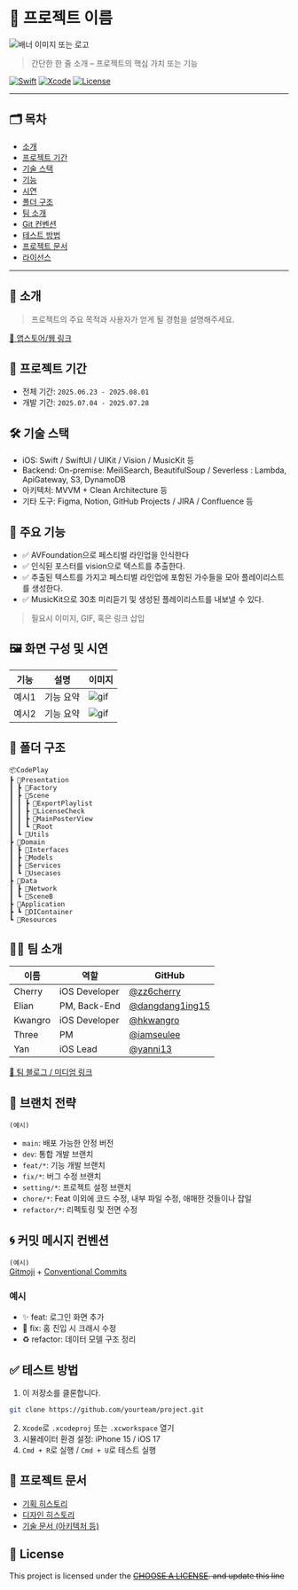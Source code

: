 # 🚀 프로젝트 이름

![배너 이미지 또는 로고](링크)

> 간단한 한 줄 소개 – 프로젝트의 핵심 가치 또는 기능

[![Swift](https://img.shields.io/badge/Swift-5.9-orange.svg)]()
[![Xcode](https://img.shields.io/badge/Xcode-15.0-blue.svg)]()
[![License](https://img.shields.io/badge/license-MIT-green.svg)]()

---

## 🗂 목차
- [소개](#소개)
- [프로젝트 기간](#프로젝트-기간)
- [기술 스택](#기술-스택)
- [기능](#기능)
- [시연](#시연)
- [폴더 구조](#폴더-구조)
- [팀 소개](#팀-소개)
- [Git 컨벤션](#git-컨벤션)
- [테스트 방법](#테스트-방법)
- [프로젝트 문서](#프로젝트-문서)
- [라이선스](#lock_with_ink_pen-license)

---

## 📱 소개

> 프로젝트의 주요 목적과 사용자가 얻게 될 경험을 설명해주세요.

[🔗 앱스토어/웹 링크](https://example.com)


## 📆 프로젝트 기간
- 전체 기간: `2025.06.23 - 2025.08.01`
- 개발 기간: `2025.07.04 - 2025.07.28`


## 🛠 기술 스택

- iOS: Swift / SwiftUI / UIKit / Vision / MusicKit 등
- Backend: On-premise: MeiliSearch, BeautifulSoup / Severless : Lambda, ApiGateway, S3, DynamoDB
- 아키텍처: MVVM + Clean Architecture 등
- 기타 도구: Figma, Notion, GitHub Projects / JIRA / Confluence 등


## 🌟 주요 기능

- ✅ AVFoundation으로 페스티벌 라인업을 인식한다
- ✅ 인식된 포스터를 vision으로 텍스트를 추출한다.
- ✅ 추출된 텍스트를 가지고 페스티벌 라인업에 포함된 가수들을 모아 플레이리스트를 생성한다.
- ✅ MusicKit으로 30초 미리듣기 및 생성된 플레이리스트를 내보낼 수 있다.

> 필요시 이미지, GIF, 혹은 링크 삽입


## 🖼 화면 구성 및 시연

| 기능 | 설명 | 이미지 |
|------|------|--------|
| 예시1 | 기능 요약 | ![gif](링크) |
| 예시2 | 기능 요약 | ![gif](링크) |


## 🧱 폴더 구조

```
📦CodePlay
┣ 📂Presentation
┃ ┣ 📂Factory
┃ ┣ 📂Scene
┃ ┃ ┣ 📂ExportPlaylist
┃ ┃ ┣ 📂LicenseCheck
┃ ┃ ┣ 📂MainPosterView
┃ ┃ ┗ 📂Root
┃ ┗ 📂Utils
┣ 📂Domain
┃ ┣ 📂Interfaces
┃ ┣ 📂Models
┃ ┣ 📂Services
┃ ┗ 📂Usecases
┣ 📂Data
┃ ┣ 📂Network
┃ ┗ 📂SceneB
┣ 📂Application
┣ ┗ 📂DIContainer
┗ 📂Resources
```


## 🧑‍💻 팀 소개

| 이름 | 역할 | GitHub |
|------|------|--------|
| Cherry | iOS Developer | [@zz6cherry](https://github.com/zz6cherry) |
| Elian | PM, Back-End | [@dangdang1ing15](https://github.com/dangdang1ing15) |
| Kwangro | iOS Developer | [@hkwangro](https://github.com/hkwangro) |
| Three | PM | [@iamseulee](https://github.com/iamseulee) |
| Yan | iOS Lead | [@yanni13](https://github.com/yanni13) |

[🔗 팀 블로그 / 미디엄 링크](https://medium.com/example)

## 🔖 브랜치 전략
`(예시)`
- `main`: 배포 가능한 안정 버전
- `dev`: 통합 개발 브랜치
- `feat/*`: 기능 개발 브랜치
- `fix/*`: 버그 수정 브랜치
- `setting/*`: 프로젝트 설정 브랜치
- `chore/*`: Feat 이외에 코드 수정, 내부 파일 수정, 애매한 것들이나 잡일
- `refactor/*`: 리펙토링 및 전면 수정


## 🌀 커밋 메시지 컨벤션
`(예시)`  
[Gitmoji](https://gitmoji.dev) + [Conventional Commits](https://www.conventionalcommits.org)

### 예시
- ✨ feat: 로그인 화면 추가
- 🐛 fix: 홈 진입 시 크래시 수정
- ♻️ refactor: 데이터 모델 구조 정리


## ✅ 테스트 방법

1. 이 저장소를 클론합니다.
```bash
git clone https://github.com/yourteam/project.git
```
2. `Xcode`로 `.xcodeproj` 또는 `.xcworkspace` 열기
3. 시뮬레이터 환경 설정: iPhone 15 / iOS 17
4. `Cmd + R`로 실행 / `Cmd + U`로 테스트 실행


## 📎 프로젝트 문서

- [기획 히스토리](링크)
- [디자인 히스토리](링크)
- [기술 문서 (아키텍처 등)](링크)


## 📝 License

This project is licensed under the ~~[CHOOSE A LICENSE](https://choosealicense.com). and update this line~~
